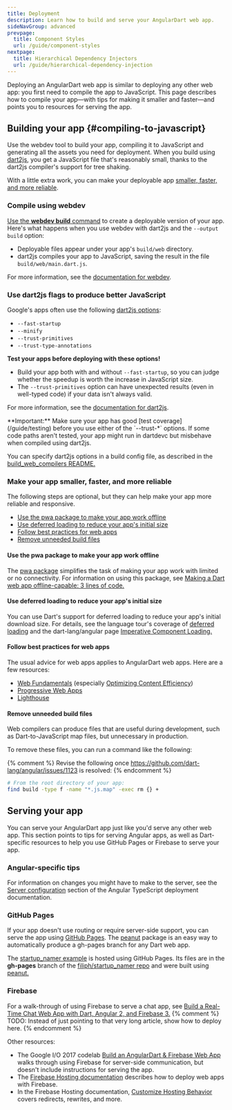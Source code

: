 ```yaml
---
title: Deployment
description: Learn how to build and serve your AngularDart web app.
sideNavGroup: advanced
prevpage:
  title: Component Styles
  url: /guide/component-styles
nextpage:
  title: Hierarchical Dependency Injectors
  url: /guide/hierarchical-dependency-injection
---
```

Deploying an AngularDart web app is similar to deploying any other web app:
you first need to compile the app to JavaScript.
This page describes how to compile your app—with
tips for making it smaller and faster—and
points you to resources for serving the app.

## Building your app {#compiling-to-javascript}

Use the webdev tool to build your app,
compiling it to JavaScript and generating all the assets
you need for deployment.
When you build using [dart2js][],
you get a JavaScript file that's reasonably small,
thanks to the dart2js compiler's support for tree shaking.

With a little extra work, you can make your deployable app
[smaller, faster, and more reliable](#make-your-app-smaller-faster-and-more-reliable).

### Compile using webdev

[Use the **webdev build** command][build] to create
a deployable version of your app.
Here's what happens when you use webdev with dart2js
and the `--output build` option:

* Deployable files appear under your app's `build/web` directory.
* dart2js compiles your app to JavaScript, saving the result
  in the file `build/web/main.dart.js`.

For more information, see the [documentation for webdev][webdev].

### Use dart2js flags to produce better JavaScript

Google's apps often use the following [dart2js options](/tools/dart2js#options):

- `--fast-startup`
- `--minify`
- `--trust-primitives`
- `--trust-type-annotations`

**Test your apps before deploying with these options!**

- Build your app both with and without `--fast-startup`,
  so you can judge whether the speedup is worth the increase in JavaScript size.
- The `--trust-primitives` option can have unexpected results
  (even in well-typed code) if your data isn't always valid.

For more information, see the [documentation for dart2js][dart2js].

<aside class="alert alert-warning" markdown="1">
  **Important:**
  Make sure your app has good [test coverage](/guide/testing)
  before you use either of the `--trust-*` options.
  If some code paths aren't tested,
  your app might run in dartdevc but
  misbehave when compiled using dart2js.
</aside>

You can specify dart2js options in a build config file,
as described in the [build_web_compilers README.][build_web_compilers]

### Make your app smaller, faster, and more reliable

The following steps are optional,
but they can help make your app more reliable and responsive.

* [Use the pwa package to make your app work offline](#use-the-pwa-package-to-make-your-app-work-offline)
* [Use deferred loading to reduce your app's initial size](#use-deferred-loading-to-reduce-your-apps-initial-size)
* [Follow best practices for web apps](#follow-best-practices-for-web-apps)
* [Remove unneeded build files](#remove-unneeded-build-files)


#### Use the pwa package to make your app work offline

The [pwa package](https://pub.dartlang.org/packages/pwa) simplifies the task of
making your app work with limited or no connectivity.
For information on using this package, see
[Making a Dart web app offline-capable: 3 lines of code.](https://medium.com/dartlang/making-a-dart-web-app-offline-capable-3-lines-of-code-e980010a7815)


#### Use deferred loading to reduce your app's initial size

You can use Dart's support for deferred loading to
reduce your app's initial download size.
For details, see the language tour's coverage of
[deferred loading]({{site.www}}/guides/language/language-tour#lazily-loading-a-library)
and the dart-lang/angular page
[Imperative Component Loading.](https://github.com/dart-lang/angular/blob/master/doc/faq/component-loading.md)


#### Follow best practices for web apps

The usual advice for web apps applies to AngularDart web apps.
Here are a few resources:

* [Web Fundamentals](https://developers.google.com/web/fundamentals/) (especially [Optimizing Content Efficiency](https://developers.google.com/web/fundamentals/performance/optimizing-content-efficiency/))
* [Progressive Web Apps](https://developers.google.com/web/progressive-web-apps/)
* [Lighthouse](https://developers.google.com/web/tools/lighthouse/)


#### Remove unneeded build files

Web compilers can produce files that are useful during development,
such as Dart-to-JavaScript map files,
but unnecessary in production.

To remove these files, you can run a command like the following:

{% comment %}
Revise the following once https://github.com/dart-lang/angular/issues/1123 is resolved:
{% endcomment %}

```bash
# From the root directory of your app:
find build -type f -name "*.js.map" -exec rm {} +
```

## Serving your app

You can serve your AngularDart app just like you'd serve any other web app.
This section points to tips for serving Angular apps,
as well as Dart-specific resources to help you use GitHub Pages or Firebase
to serve your app.


### Angular-specific tips

For information on changes you might have to make to the server, see the
[Server configuration](https://angular.io/guide/deployment#server-configuration)
section of the Angular TypeScript deployment documentation.


### GitHub Pages

If your app doesn't use routing or require server-side support,
you can serve the app using [GitHub Pages](https://pages.github.com/).
The [peanut][] package is
an easy way to automatically produce a gh-pages branch for any Dart web app.

The [startup_namer example](https://filiph.github.io/startup_namer/)
is hosted using GitHub Pages.
Its files are in the **gh-pages** branch of the
[filiph/startup_namer repo](https://github.com/filiph/startup_namer)
and were built using [peanut.][peanut]


### Firebase

For a walk-through of using Firebase to serve a chat app, see
[Build a Real-Time Chat Web App with Dart, Angular 2, and Firebase 3.](http://dart.academy/build-a-real-time-chat-web-app-with-dart-angular-2-and-firebase-3/)
{% comment %}
TODO: Instead of just pointing to that very long article,
show how to deploy here.
{% endcomment %}

Other resources:

* The Google I/O 2017 codelab
  [Build an AngularDart & Firebase Web App](https://codelabs.developers.google.com/codelabs/angulardart-firebase-web-app/)
  walks through using Firebase for server-side communication,
  but doesn't include instructions for serving the app.
* The [Firebase Hosting documentation](https://firebase.google.com/docs/hosting/)
  describes how to deploy web apps with Firebase.
* In the Firebase Hosting documentation,
  [Customize Hosting Behavior](https://firebase.google.com/docs/hosting/url-redirects-rewrites)
  covers redirects, rewrites, and more.

[build]: {{site.dartlang}}/tools/webdev#build
[build_runner]: {{site.dartlang}}/tools/build_runner
[build_web_compilers]: {{site.pub-pkg}}/build_web_compilers
[config]: {{site.dartlang}}/tools/build_runner#config
[dart2js]: {{site.dartlang}}/tools/dart2js
[dartdevc]: {{site.dartlang}}/tools/dartdevc
[peanut]: {{site.pub-pkg}}/peanut
[webdev]: {{site.dartlang}}/tools/webdev
